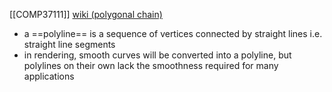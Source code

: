 [[COMP37111]]
[wiki (polygonal chain)](https://en.wikipedia.org/wiki/Polygonal_chain)

- a ==polyline== is a sequence of vertices connected by straight lines i.e. straight line segments
- in rendering, smooth curves will be converted into a polyline, but polylines on their own lack the smoothness required for many applications